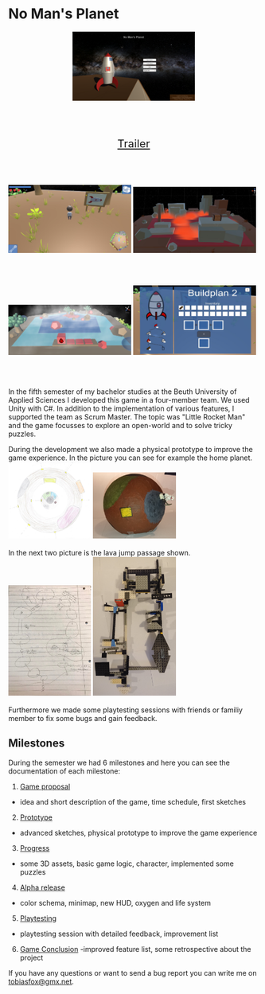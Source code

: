 # No Man's Planet

<p align="center">
    <img src="./doc/images/final/main_menu.png"  width="49%" height="49%">
</p>
<br/><br/>
<p align="center" style="font-size:22px">
    <a href="./doc/videos/NoMansPlanet_Trailer.mp4">Trailer</a>
</p>
<br/><br/>
<p>
    <img src="./doc/images/final/normalView.png"  width="49%" height="49%">
    <img src="./doc/images/final/jumppassage.png"  width="49%" height="49%">
</p>
<br/><br/>
<p>
    <img src="./doc/images/final/kisten.png"  width="49%" height="49%">
    <img src="./doc/images/final/crafting.png"  width="49%" height="49%">
</p>
<br><br>

In the fifth semester of my bachelor studies at the Beuth University of Applied Sciences I developed this game in a four-member team. We used Unity with C#. In addition to the implementation of various features, I supported the team as Scrum Master. The topic was "Little Rocket Man" and the game focusses to explore an open-world and to solve tricky puzzles.

During the development we also made a physical prototype to improve the game experience. In the picture you can see for example the home planet.  
<img src="./doc/images/prototype/NMP_Karte1.jpg"  width="33%" height="33%">
<img src="./doc/images/prototype/Hauptplanet_1.jpg"  width="33%" height="33%">  
<br>
In the next two picture is the lava jump passage shown.  
<img src="./doc/images/LavaSee2.jpg"  width="33%" height="33%">
<img src="./doc/images/prototype/Lava_Jump_Passage_4.jpg"  width="33%" height="33%">  
<br>
Furthermore we made some playtesting sessions with friends or familiy member to fix some bugs and gain feedback.  

## Milestones

During the semester we had 6 milestones and here you can see the documentation of each milestone:

1. [Game proposal](./doc/01_game_proposal.md)  
- idea and short description of the game, time schedule, first sketches
2. [Prototype](./doc/02_game_prototype.md)
- advanced sketches, physical prototype to improve the game experience
3. [Progress](./doc/03_progress.md)
- some 3D assets, basic game logic, character, implemented some puzzles
4. [Alpha release](./doc/04_alpha_release.md)
- color schema, minimap, new HUD, oxygen and life system 
5. [Playtesting](./doc/05_playtesting.md)
- playtesting session with detailed feedback, improvement list
6. [Game Conclusion](./doc/06_conclusion.md)
-improved feature list, some retrospective about the project

If you have any questions or want to send a bug report you can write me on tobiasfox@gmx.net.
